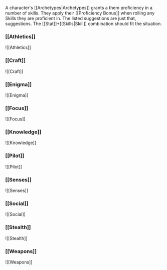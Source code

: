 A character's [[Archetypes|Archetypes]] grants a them proficiency in a number of skills. They apply their [[Proficiency Bonus]] when rolling any Skills they are proficient in. The listed suggestions are just that, suggestions. The [[Stat]]+[[Skills|Skill]] combination should fit the situation.

### [[Athletics]]
![[Athletics]]

### [[Craft]]
![[Craft]]

### [[Enigma]]
![[Enigma]]

### [[Focus]]
![[Focus]]

### [[Knowledge]]
![[Knowledge]]

### [[Pilot]]
![[Pilot]]

### [[Senses]]
![[Senses]]

### [[Social]]
![[Social]]

### [[Stealth]]
![[Stealth]]

### [[Weapons]]
![[Weapons]]